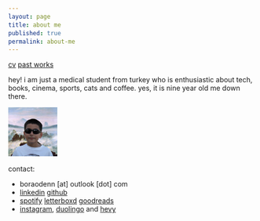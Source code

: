 ```yaml
---
layout: page
title: about me
published: true
permalink: about-me
---
```

<!--<a href="/projects">projects</a> -->

<a href="/docs/CV_BoraOden-2024.pdf">cv</a> <a href="/docs/bora öden - past works.pdf">past works</a>

<!--- <img src="images/medic.gif" alt="mediiic!" width="245" height="127"> --->

hey! i am just a medical student from turkey who is enthusiastic about tech, books, cinema, sports, cats and coffee. yes, it is nine year old me down there.

<img src="/images/bora1a.png" width="100" height="100">

contact:

- boraodenn [at] outlook [dot] com
- <a href="https://www.linkedin.com/in/boraoden/">linkedin</a> <a href= "https://github.com/boraoden">github</a>  
- <a href="https://open.spotify.com/user/6atimpsh5xjmanqgunag33zry?si=0822978bdbab432c">spotify</a> <a href= "https://letterboxd.com/wiseonn">letterboxd</a> <a href= "https://www.goodreads.com/user/show/116783385-bora">goodreads</a> 
- <a href= "https://www.instagram.com/boratempora/">instagram</a>, <a href= "https://www.duolingo.com/profile/selfmadecat">duolingo</a> and <a href= "https://hevy.com/user/selfmadecat">hevy</a>
